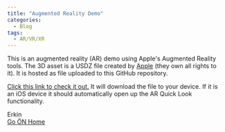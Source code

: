 ```yaml
---
title: "Augmented Reality Demo"
categories:
  - Blog
tags:
  - AR/VR/XR
---
```


This is an augmented reality (AR) demo using Apple's Augmented Reality tools. The 3D asset is a USDZ file created by [Apple](https://developer.apple.com/augmented-reality/quick-look/) (they own all rights to it). It is hosted as file uploaded to this GitHub repository.

[Click this link to check it out.](https://github.com/eotles/blog/blob/gh-pages/posts/20220402_AR_example/toy_biplane.usdz?raw=true) It will download the file to your device. If it is an iOS device it should automatically open up the AR Quick Look functionality.


Erkin  <br />
[Go ÖN Home](../../index.md) <br /><br />
